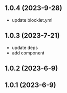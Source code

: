 ## 1.0.4 (2023-9-28)

- update blocklet.yml
## 1.0.3 (2023-7-21)

- update deps
- add component

## 1.0.2 (2023-6-9)

## 1.0.1 (2023-6-9)